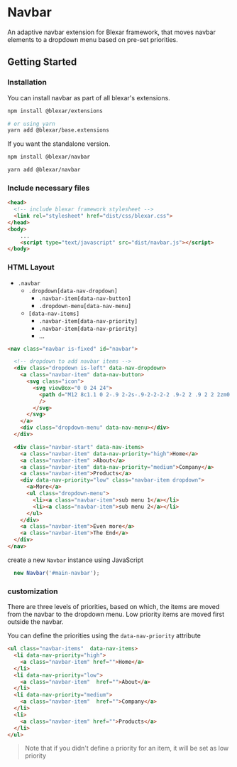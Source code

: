 # Navbar

An adaptive navbar extension for Blexar framework, that moves navbar elements to a dropdown menu based on pre-set priorities.

## Getting Started

### Installation

You can install navbar as part of all blexar's extensions.

```bash
npm install @blexar/extensions

# or using yarn
yarn add @blexar/base.extensions
```

If you want the standalone version.

```bash
npm install @blexar/navbar

yarn add @blexar/navbar
```

### Include necessary files

``` html
<head>
  <!-- include blexar framework stylesheet -->
  <link rel="stylesheet" href="dist/css/blexar.css">
</head>
<body>
    ...
    <script type="text/javascript" src="dist/navbar.js"></script>
</body>
```

### HTML Layout

* `.navbar`
  * `.dropdown[data-nav-dropdown]`
    * `.navbar-item[data-nav-button]`
    * `.dropdown-menu[data-nav-menu]`
  * `[data-nav-items]`
    * `.navbar-item[data-nav-priority]`
    * `.navbar-item[data-nav-priority]`
    * ...

```html
<nav class="navbar is-fixed" id="navbar">

  <!-- dropdown to add navbar items -->
  <div class="dropdown is-left" data-nav-dropdown>
    <a class="navbar-item" data-nav-button>
      <svg class="icon">
        <svg viewBox="0 0 24 24">
          <path d="M12 8c1.1 0 2-.9 2-2s-.9-2-2-2-2 .9-2 2 .9 2 2 2zm0 2c-1.1 0-2 .9-2 2s.9 2 2 2 2-.9 2-2-.9-2-2-2zm0 6c-1.1 0-2 .9-2 2s.9 2 2 2 2-.9 2-2-.9-2-2-2z"
          />
        </svg>
      </svg>
    </a>
    <div class="dropdown-menu" data-nav-menu></div>
  </div>

  <div class="navbar-start" data-nav-items>
    <a class="navbar-item" data-nav-priority="high">Home</a>
    <a class="navbar-item" >About</a>
    <a class="navbar-item" data-nav-priority="medium">Company</a>
    <a class="navbar-item">Products</a>
    <div data-nav-priority="low" class="navbar-item dropdown">
      <a>More</a>
      <ul class="dropdown-menu">
        <li><a class="navbar-item">sub menu 1</a></li>
        <li><a class="navbar-item">sub menu 2</a></li>
      </ul>
    </div>
    <a class="navbar-item">Even more</a>
    <a class="navbar-item">The End</a>
  </div>
</nav>
```

create a new `Navbar` instance using JavaScript

```javascript
  new Navbar('#main-navbar');
```

### customization

There are three levels of priorities, based on which, the items are moved from the navbar to the dropdown menu. Low priority items are moved first outside the navbar.

You can define the priorities using the `data-nav-priority` attribute

```HTML
<ul class="navbar-items"  data-nav-items>
  <li data-nav-priority="high">
    <a class="navbar-item" href="">Home</a>
  </li>
  <li data-nav-priority="low">
    <a class="navbar-item"  href="">About</a>
  </li>
  <li data-nav-priority="medium">
    <a class="navbar-item"  href="">Company</a>
  </li>
  <li>
    <a class="navbar-item" href="">Products</a>
  </li>
</ul>
```

> Note that if you didn't define a priority for an item, it will be set as low priority
